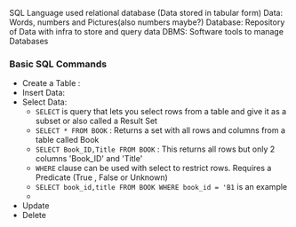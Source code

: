 SQL Language used relational database (Data stored in tabular form)
Data: Words, numbers and Pictures(also numbers maybe?)
Database: Repository of Data with infra to store and query data
DBMS: Software tools to manage Databases

### Basic SQL Commands
- Create a Table :
- Insert Data:
- Select Data:
	-  `SELECT` is query that lets you select rows from a table and give it as a subset or also called a Result Set
	- `SELECT * FROM BOOK` : Returns a set with all rows and columns from a table called Book
	- `SELECT Book_ID,Title FROM BOOK` : This returns all rows but only 2 columns 'Book_ID' and 'Title'
	- `WHERE` clause can be used with select to restrict rows. Requires a Predicate (True , False or Unknown)
	- `SELECT book_id,title FROM BOOK WHERE book_id = 'B1` is an example
	- 
- Update 
- Delete
